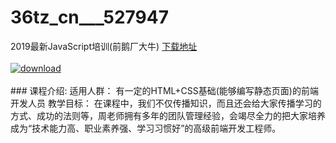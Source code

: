 # 36tz_cn___527947
2019最新JavaScript培训(前鹅厂大牛)
[下载地址](http://www.36tz.cn/article/527947 "下载地址")
<br/></br>[![download](http://36tz.cn/muke_img/2019_10_2-41-300x189.png "下载地址")](http://www.36tz.cn/article/527947 "下载地址")
<br/></br>### 课程介绍:
适用人群：
有一定的HTML+CSS基础(能够编写静态页面)的前端开发人员
教学目标：
在课程中，我们不仅传播知识，而且还会给大家传播学习的方式、成功的法则等，周老师拥有多年的团队管理经验，会竭尽全力的把大家培养成为“技术能力高、职业素养强、学习习惯好”的高级前端开发工程师。


